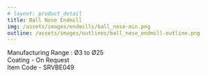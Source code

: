 ```yaml
---
# layout: product_detail
title: Ball Nose Endmill
img: /assets/images/endmills/ball_nose-min.png
outline: /assets/images/outlines/ball_nose_endmill-outline.png
---
```

Manufacturing Range : Ø3 to Ø25<br>
Coating - On Request<br>
Item Code - SRVBE049